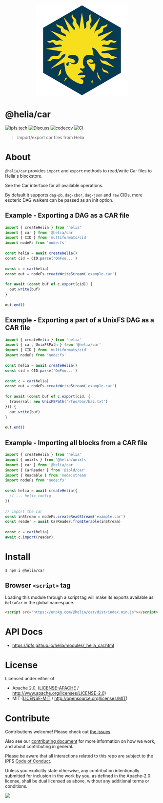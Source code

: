 <p align="center">
  <a href="https://github.com/ipfs/helia" title="Helia">
    <img src="https://raw.githubusercontent.com/ipfs/helia/main/assets/helia.png" alt="Helia logo" width="300" />
  </a>
</p>

# @helia/car

[![ipfs.tech](https://img.shields.io/badge/project-IPFS-blue.svg?style=flat-square)](https://ipfs.tech)
[![Discuss](https://img.shields.io/discourse/https/discuss.ipfs.tech/posts.svg?style=flat-square)](https://discuss.ipfs.tech)
[![codecov](https://img.shields.io/codecov/c/github/ipfs/helia.svg?style=flat-square)](https://codecov.io/gh/ipfs/helia)
[![CI](https://img.shields.io/github/actions/workflow/status/ipfs/helia/main.yml?branch=main\&style=flat-square)](https://github.com/ipfs/helia/actions/workflows/main.yml?query=branch%3Amain)

> Import/export car files from Helia

# About

<!--

!IMPORTANT!

Everything in this README between "# About" and "# Install" is automatically
generated and will be overwritten the next time the doc generator is run.

To make changes to this section, please update the @packageDocumentation section
of src/index.js or src/index.ts

To experiment with formatting, please run "npm run docs" from the root of this
repo and examine the changes made.

-->

`@helia/car` provides `import` and `export` methods to read/write Car files
to Helia's blockstore.

See the Car interface for all available operations.

By default it supports `dag-pb`, `dag-cbor`, `dag-json` and `raw` CIDs, more
esoteric DAG walkers can be passed as an init option.

## Example - Exporting a DAG as a CAR file

```typescript
import { createHelia } from 'helia'
import { car } from '@helia/car'
import { CID } from 'multiformats/cid'
import nodeFs from 'node:fs'

const helia = await createHelia()
const cid = CID.parse('QmFoo...')

const c = car(helia)
const out = nodeFs.createWriteStream('example.car')

for await (const buf of c.export(cid)) {
  out.write(buf)
}

out.end()
```

## Example - Exporting a part of a UnixFS DAG as a CAR file

```typescript
import { createHelia } from 'helia'
import { car, UnixFSPath } from '@helia/car'
import { CID } from 'multiformats/cid'
import nodeFs from 'node:fs'

const helia = await createHelia()
const cid = CID.parse('QmFoo...')

const c = car(helia)
const out = nodeFs.createWriteStream('example.car')

for await (const buf of c.export(cid, {
  traversal: new UnixFSPath('/foo/bar/baz.txt')
})) {
  out.write(buf)
}

out.end()
```

## Example - Importing all blocks from a CAR file

```typescript
import { createHelia } from 'helia'
import { unixfs } from '@helia/unixfs'
import { car } from '@helia/car'
import { CarReader } from '@ipld/car'
import { Readable } from 'node:stream'
import nodeFs from 'node:fs'

const helia = await createHelia({
  // ... helia config
})

// import the car
const inStream = nodeFs.createReadStream('example.car')
const reader = await CarReader.fromIterable(inStream)

const c = car(helia)
await c.import(reader)
```

# Install

```console
$ npm i @helia/car
```

## Browser `<script>` tag

Loading this module through a script tag will make its exports available as `HeliaCar` in the global namespace.

```html
<script src="https://unpkg.com/@helia/car/dist/index.min.js"></script>
```

# API Docs

- <https://ipfs.github.io/helia/modules/_helia_car.html>

# License

Licensed under either of

- Apache 2.0, ([LICENSE-APACHE](https://github.com/ipfs/helia/blob/main/packages/car/LICENSE-APACHE) / <http://www.apache.org/licenses/LICENSE-2.0>)
- MIT ([LICENSE-MIT](https://github.com/ipfs/helia/blob/main/packages/car/LICENSE-MIT) / <http://opensource.org/licenses/MIT>)

# Contribute

Contributions welcome! Please check out [the issues](https://github.com/ipfs/helia/issues).

Also see our [contributing document](https://github.com/ipfs/community/blob/master/CONTRIBUTING_JS.md) for more information on how we work, and about contributing in general.

Please be aware that all interactions related to this repo are subject to the IPFS [Code of Conduct](https://github.com/ipfs/community/blob/master/code-of-conduct.md).

Unless you explicitly state otherwise, any contribution intentionally submitted for inclusion in the work by you, as defined in the Apache-2.0 license, shall be dual licensed as above, without any additional terms or conditions.

[![](https://cdn.rawgit.com/jbenet/contribute-ipfs-gif/master/img/contribute.gif)](https://github.com/ipfs/community/blob/master/CONTRIBUTING.md)
